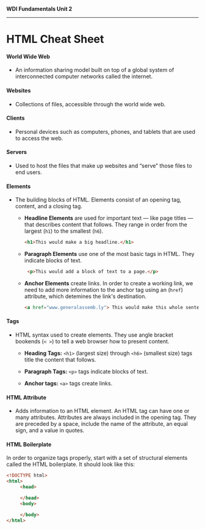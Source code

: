 **WDI Fundamentals Unit 2**

---

# HTML Cheat Sheet

#### World Wide Web
* An information sharing model built on top of a global system of interconnected computer networks called the internet.

#### Websites
* Collections of files, accessible through the world wide web.

#### Clients
* Personal devices such as computers, phones, and tablets that are used to access the web.

#### Servers
* Used to host the files that make up websites and “serve” those files to end users.
    
#### Elements
* The building blocks of HTML. Elements consist of an opening tag, content, and a closing tag.

  * **Headline Elements** are used for important text — like page titles — that describes content that follows. They range in order from the largest (`h1`) to the smallest (`h6`).

      ```html
      <h1>This would make a big headline.</h1>
      ```

  * **Paragraph Elements** use one of the most basic tags in HTML. They indicate blocks of text.

    ```html
     <p>This would add a block of text to a page.</p>
     ```

  * **Anchor Elements** create links. In order to create a working link, we need to add more information to the anchor tag using an (`href`) attribute, which detemines the link's destination.

    ```html
    <a href="www.generalassemb.ly"> This would make this whole sentence a link to General Assembly's homepage.</a>
    ```
    
#### Tags
* HTML syntax used to create elements. They use angle bracket bookends (`< >`) to tell a web browser how to present content.

    * **Heading Tags:** `<h1>` (largest size) through `<h6>` (smallest size) tags title the content that follows.

    * **Paragraph Tags:** `<p>` tags indicate blocks of text.

    * **Anchor tags:** `<a>` tags create links.

#### HTML Attribute
* Adds information to an HTML element. An HTML tag can have one or many attributes. Attributes are always included in the opening tag. They are preceded by a space, include the name of the attribute, an equal sign, and a value in quotes.

#### HTML Boilerplate

In order to organize tags properly, start with a set of structural elements called the HTML boilerplate. It should look like this:

```html
<!DOCTYPE html>
<html>
     <head>

     </head>
     <body>

     </body>
</html>
```
